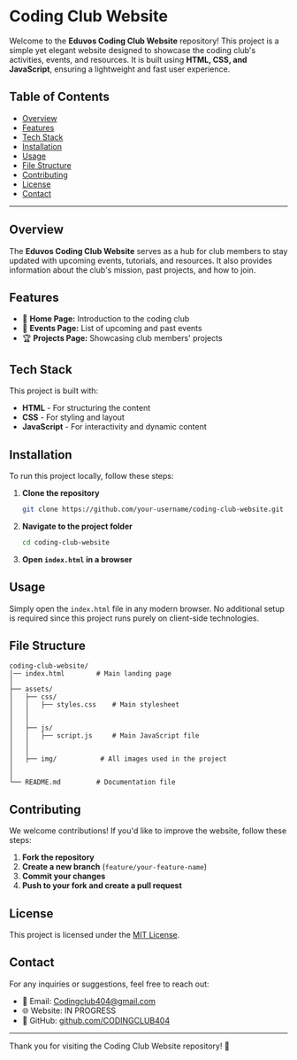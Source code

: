 # Coding Club Website

Welcome to the **Eduvos Coding Club Website** repository! This project is a simple yet elegant website designed to showcase the coding club's activities, events, and resources. It is built using **HTML, CSS, and JavaScript**, ensuring a lightweight and fast user experience.

## Table of Contents

- [Overview](#overview)
- [Features](#features)
- [Tech Stack](#tech-stack)
- [Installation](#installation)
- [Usage](#usage)
- [File Structure](#file-structure)
- [Contributing](#contributing)
- [License](#license)
- [Contact](#contact)

---

## Overview

The **Eduvos Coding Club Website** serves as a hub for club members to stay updated with upcoming events, tutorials, and resources. It also provides information about the club's mission, past projects, and how to join.

## Features

- 📌 **Home Page:** Introduction to the coding club
- 📆 **Events Page:** List of upcoming and past events
- 🏆 **Projects Page:** Showcasing club members' projects

## Tech Stack

This project is built with:

- **HTML** - For structuring the content
- **CSS** - For styling and layout
- **JavaScript** - For interactivity and dynamic content

## Installation

To run this project locally, follow these steps:

1. **Clone the repository**
   ```bash
   git clone https://github.com/your-username/coding-club-website.git
   ```
2. **Navigate to the project folder**
   ```bash
   cd coding-club-website
   ```
3. **Open `index.html` in a browser**

## Usage

Simply open the `index.html` file in any modern browser. No additional setup is required since this project runs purely on client-side technologies.

## File Structure

```plaintext
coding-club-website/
│── index.html        # Main landing page
│
├── assets/
│   ├── css/
│   │   ├── styles.css    # Main stylesheet
│   │
│   │
│   ├── js/
│   │   ├── script.js     # Main JavaScript file
│   │
│   │
│   ├── img/           # All images used in the project
│ 
│
└── README.md         # Documentation file
```

## Contributing

We welcome contributions! If you'd like to improve the website, follow these steps:

1. **Fork the repository**
2. **Create a new branch** (`feature/your-feature-name`)
3. **Commit your changes**
4. **Push to your fork and create a pull request**

## License

This project is licensed under the [MIT License](LICENSE).

## Contact

For any inquiries or suggestions, feel free to reach out:

- 📧 Email: Codingclub404@gmail.com
- 🌐 Website: IN PROGRESS
- 🐙 GitHub: [github.com/CODINGCLUB404](https://github.com/CODINGCLUB404)

---

Thank you for visiting the Coding Club Website repository! 🚀

